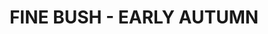---
title: "FINE BUSH - EARLY AUTUMN"
price: "TBA"
desc: "Bez opisa"
img_path: "/assets/img/A.MIG-8382.jpg"
brand: AMMO
available: true
special_offer: false
soon: false
cat: "Diorame"
subcat: "DI-AMMO"
subsubcat: "Diorame-AMMO-TRAVNATE-PODLOGE"
---